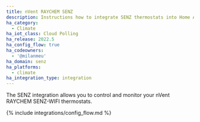 ```yaml
---
title: nVent RAYCHEM SENZ
description: Instructions how to integrate SENZ thermostats into Home Assistant.
ha_category:
  - Climate
ha_iot_class: Cloud Polling
ha_release: 2022.5
ha_config_flow: true
ha_codeowners:
  - '@milanmeu'
ha_domain: senz
ha_platforms:
  - climate
ha_integration_type: integration
---
```


The SENZ integration allows you to control and monitor your nVent RAYCHEM SENZ-WIFI thermostats.

{% include integrations/config_flow.md %}
